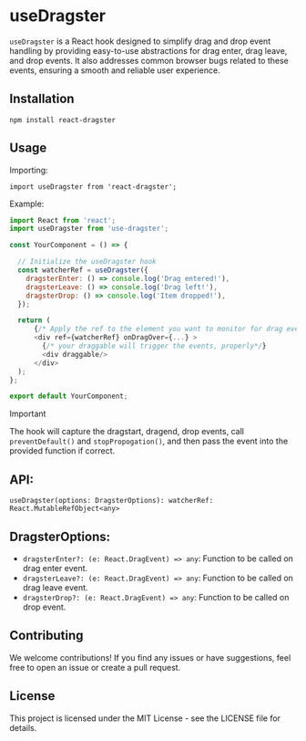 # useDragster

`useDragster` is a React hook designed to simplify drag and drop event handling by providing easy-to-use abstractions for drag enter, drag leave, and drop events. It also addresses common browser bugs related to these events, ensuring a smooth and reliable user experience.

## Installation

`npm install react-dragster`

## Usage

Importing:

`import useDragster from 'react-dragster';`

Example:

```Javascript
import React from 'react';
import useDragster from 'use-dragster';

const YourComponent = () => {

  // Initialize the useDragster hook
  const watcherRef = useDragster({
    dragsterEnter: () => console.log('Drag entered!'),
    dragsterLeave: () => console.log('Drag left!'),
    dragsterDrop: () => console.log('Item dropped!'),
  });

  return (
      {/* Apply the ref to the element you want to monitor for drag events */}
      <div ref={watcherRef} onDragOver={...} >
        {/* your draggable will trigger the events, properly*/}
        <div draggable/>
      </div>
  );
};

export default YourComponent;
```

> [!IMPORTANT]
> The hook will capture the dragstart, dragend, drop events, call `preventDefault()` and `stopPropogation()`, and then pass the event into the provided function if correct.

## API:

`useDragster(options: DragsterOptions): watcherRef: React.MutableRefObject<any> `

## DragsterOptions:

-   `dragsterEnter?: (e: React.DragEvent) => any`: Function to be called on drag enter event.
-   `dragsterLeave?: (e: React.DragEvent) => any`: Function to be called on drag leave event.
-   `dragsterDrop?: (e: React.DragEvent) => any`: Function to be called on drop event.

## Contributing

We welcome contributions! If you find any issues or have suggestions, feel free to open an issue or create a pull request.

## License

This project is licensed under the MIT License - see the LICENSE file for details.
